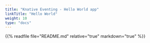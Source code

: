 ```yaml
---
title: "Knative Eventing - Hello World app"
linkTitle: "Hello World"
weight: 10
type: "docs"
---
```


{{% readfile file="README.md" relative="true" markdown="true" %}}